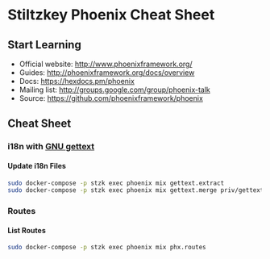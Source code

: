 # Stiltzkey Phoenix Cheat Sheet

## Start Learning

* Official website: http://www.phoenixframework.org/
* Guides: http://phoenixframework.org/docs/overview
* Docs: https://hexdocs.pm/phoenix
* Mailing list: http://groups.google.com/group/phoenix-talk
* Source: https://github.com/phoenixframework/phoenix

## Cheat Sheet

### i18n with [GNU gettext](https://www.gnu.org/software/gettext/)

#### Update i18n Files

```bash
sudo docker-compose -p stzk exec phoenix mix gettext.extract
sudo docker-compose -p stzk exec phoenix mix gettext.merge priv/gettext
```

### Routes

#### List Routes

```bash
sudo docker-compose -p stzk exec phoenix mix phx.routes
```

